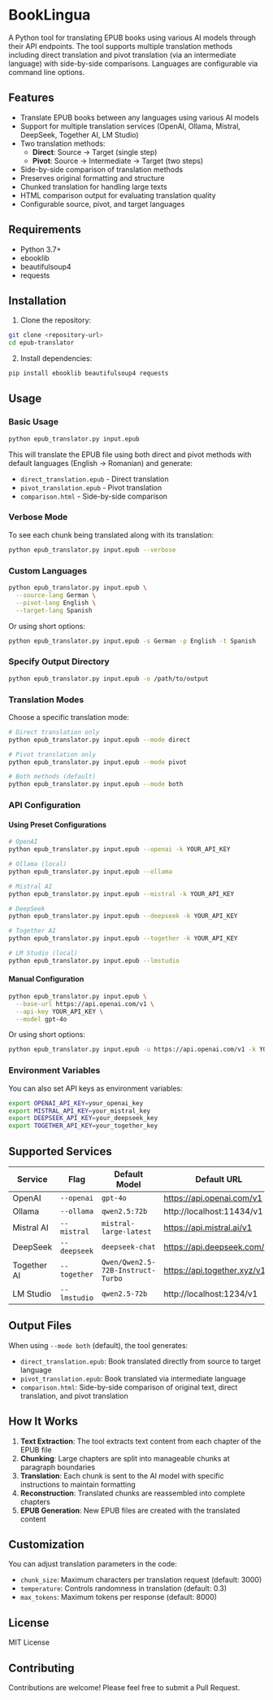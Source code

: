 # BookLingua

A Python tool for translating EPUB books using various AI models through their API endpoints. The tool supports multiple translation methods including direct translation and pivot translation (via an intermediate language) with side-by-side comparisons. Languages are configurable via command line options.

## Features

- Translate EPUB books between any languages using various AI models
- Support for multiple translation services (OpenAI, Ollama, Mistral, DeepSeek, Together AI, LM Studio)
- Two translation methods:
  - **Direct**: Source → Target (single step)
  - **Pivot**: Source → Intermediate → Target (two steps)
- Side-by-side comparison of translation methods
- Preserves original formatting and structure
- Chunked translation for handling large texts
- HTML comparison output for evaluating translation quality
- Configurable source, pivot, and target languages

## Requirements

- Python 3.7+
- ebooklib
- beautifulsoup4
- requests

## Installation

1. Clone the repository:
```bash
git clone <repository-url>
cd epub-translator
```

2. Install dependencies:
```bash
pip install ebooklib beautifulsoup4 requests
```

## Usage

### Basic Usage

```bash
python epub_translator.py input.epub
```

This will translate the EPUB file using both direct and pivot methods with default languages (English → Romanian) and generate:
- `direct_translation.epub` - Direct translation
- `pivot_translation.epub` - Pivot translation
- `comparison.html` - Side-by-side comparison

### Verbose Mode

To see each chunk being translated along with its translation:

```bash
python epub_translator.py input.epub --verbose
```

### Custom Languages

```bash
python epub_translator.py input.epub \
  --source-lang German \
  --pivot-lang English \
  --target-lang Spanish
```

Or using short options:
```bash
python epub_translator.py input.epub -s German -p English -t Spanish
```

### Specify Output Directory

```bash
python epub_translator.py input.epub -o /path/to/output
```

### Translation Modes

Choose a specific translation mode:
```bash
# Direct translation only
python epub_translator.py input.epub --mode direct

# Pivot translation only
python epub_translator.py input.epub --mode pivot

# Both methods (default)
python epub_translator.py input.epub --mode both
```

### API Configuration

#### Using Preset Configurations

```bash
# OpenAI
python epub_translator.py input.epub --openai -k YOUR_API_KEY

# Ollama (local)
python epub_translator.py input.epub --ollama

# Mistral AI
python epub_translator.py input.epub --mistral -k YOUR_API_KEY

# DeepSeek
python epub_translator.py input.epub --deepseek -k YOUR_API_KEY

# Together AI
python epub_translator.py input.epub --together -k YOUR_API_KEY

# LM Studio (local)
python epub_translator.py input.epub --lmstudio
```

#### Manual Configuration

```bash
python epub_translator.py input.epub \
  --base-url https://api.openai.com/v1 \
  --api-key YOUR_API_KEY \
  --model gpt-4o
```

Or using short options:
```bash
python epub_translator.py input.epub -u https://api.openai.com/v1 -k YOUR_API_KEY -m gpt-4o
```

### Environment Variables

You can also set API keys as environment variables:
```bash
export OPENAI_API_KEY=your_openai_key
export MISTRAL_API_KEY=your_mistral_key
export DEEPSEEK_API_KEY=your_deepseek_key
export TOGETHER_API_KEY=your_together_key
```

## Supported Services

| Service      | Flag        | Default Model     | Default URL              |
|--------------|-------------|-------------------|--------------------------|
| OpenAI       | `--openai`  | `gpt-4o`          | https://api.openai.com/v1 |
| Ollama       | `--ollama`  | `qwen2.5:72b`     | http://localhost:11434/v1 |
| Mistral AI   | `--mistral` | `mistral-large-latest` | https://api.mistral.ai/v1 |
| DeepSeek     | `--deepseek`| `deepseek-chat`   | https://api.deepseek.com/v1 |
| Together AI  | `--together`| `Qwen/Qwen2.5-72B-Instruct-Turbo` | https://api.together.xyz/v1 |
| LM Studio    | `--lmstudio`| `qwen2.5-72b`     | http://localhost:1234/v1 |

## Output Files

When using `--mode both` (default), the tool generates:
- `direct_translation.epub`: Book translated directly from source to target language
- `pivot_translation.epub`: Book translated via intermediate language
- `comparison.html`: Side-by-side comparison of original text, direct translation, and pivot translation

## How It Works

1. **Text Extraction**: The tool extracts text content from each chapter of the EPUB file
2. **Chunking**: Large chapters are split into manageable chunks at paragraph boundaries
3. **Translation**: Each chunk is sent to the AI model with specific instructions to maintain formatting
4. **Reconstruction**: Translated chunks are reassembled into complete chapters
5. **EPUB Generation**: New EPUB files are created with the translated content

## Customization

You can adjust translation parameters in the code:
- `chunk_size`: Maximum characters per translation request (default: 3000)
- `temperature`: Controls randomness in translation (default: 0.3)
- `max_tokens`: Maximum tokens per response (default: 8000)

## License

MIT License

## Contributing

Contributions are welcome! Please feel free to submit a Pull Request.

